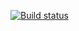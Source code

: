[![Build status](https://ci.appveyor.com/api/projects/status/ndvdh3y564rt4e7k?svg=true)](https://ci.appveyor.com/project/dmitry089/patterns1)

